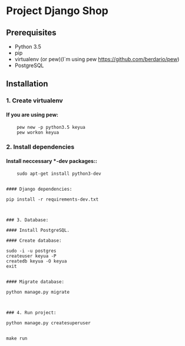 # Project Django Shop

## Prerequisites

- Python 3.5
- pip
- virtualenv (or pew)(I`m using pew https://github.com/berdario/pew) 
- PostgreSQL

## Installation

### 1. Create virtualenv

#### If you are using pew:

```
    pew new -p python3.5 keyua
    pew workon keyua
```


### 2. Install dependencies

#### Install neccessary *-dev packages::

```
    sudo apt-get install python3-dev
```

```

#### Django dependencies:

```
    pip install -r requirements-dev.txt
```


### 3. Database:

#### Install PostgreSQL.

#### Create database:

```
    sudo -i -u postgres
    createuser keyua -P
    createdb keyua -O keyua
    exit
```

#### Migrate database:

```
    python manage.py migrate
```


### 4. Run project:
```
    python manage.py createsuperuser


    make run
```
